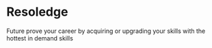 # Resoledge
Future prove your career by acquiring or upgrading your skills with the hottest in demand skills 
